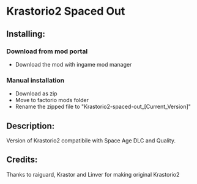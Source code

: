 # Krastorio2 Spaced Out

## Installing:
### Download from mod portal
- Download the mod with ingame mod manager
### Manual installation
- Download as zip
- Move to factorio mods folder
- Rename the zipped file to "Krastorio2-spaced-out_[Current_Version]"

## Description:
Version of Krastorio2 compatibile with Space Age DLC and Quality.

## Credits:
Thanks to raiguard, Krastor and Linver for making original Krastorio2
